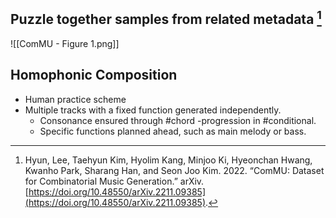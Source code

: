 ## Puzzle together samples from related metadata [^@hyunComMUDatasetCombinatorial2022]

![[ComMU - Figure 1.png]]

## Homophonic Composition
- Human practice scheme
- Multiple tracks with a fixed function generated independently. 
	- Consonance ensured through #chord -progression in #conditional.
	- Specific functions planned ahead, such as main melody or bass.


[^@hyunComMUDatasetCombinatorial2022]: Hyun, Lee, Taehyun Kim, Hyolim Kang, Minjoo Ki, Hyeonchan Hwang, Kwanho Park, Sharang Han, and Seon Joo Kim. 2022. “ComMU: Dataset for Combinatorial Music Generation.” arXiv. [https://doi.org/10.48550/arXiv.2211.09385](https://doi.org/10.48550/arXiv.2211.09385).